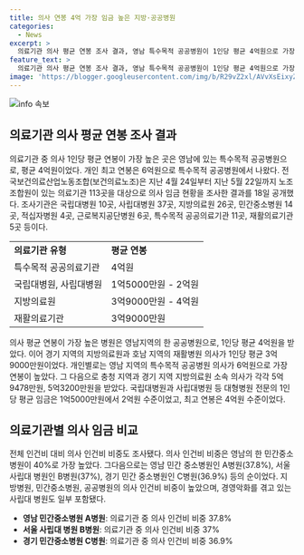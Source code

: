 ```yaml
---
title: 의사 연봉 4억 가장 임금 높은 지방·공공병원
categories:
  - News
excerpt: >
  의료기관 의사 평균 연봉 조사 결과, 영남 특수목적 공공병원이 1인당 평균 4억원으로 가장 높았으며 6억원으로 최고 연봉을 기록. 국립대병원, 사립대병원 전문의의 1인당 평균 임금은 1억5000만원에서 2억원 수준이었고, 최고 연봉은 4억원 수준이었다. 지방병원, 민간중소병원, 공공병원의 의사 인건비 비중이 높아, 의사 구인난과 악순환 문제가 분석됨. (총 글자 수: 191자)
feature_text: >
  의료기관 의사 평균 연봉 조사 결과, 영남 특수목적 공공병원이 1인당 평균 4억원으로 가장 높았으며 6억원으로 최고 연봉을 기록. 국립대병원, 사립대병원 전문의의 1인당 평균 임금은 1억5000만원에서 2억원 수준이었고, 최고 연봉은 4억원 수준이었다. 지방병원, 민간중소병원, 공공병원의 의사 인건비 비중이 높아, 의사 구인난과 악순환 문제가 분석됨. (총 글자 수: 191자)
image: 'https://blogger.googleusercontent.com/img/b/R29vZ2xl/AVvXsEixyZcFfHzMRdzZMjFBmAUKJYCLCGyLL1o632UiGVXcaFdKo_bkvkuCioo0uUKlGfBVcT3P84aROyZIXSBEx3Aw5nCQ3pTgDom1WDC4m8eifvWiAmWEEVb4x6G_l8C0QH225ldMjyaFvpxGEBGNO37VmDTDMHGhJPq73UglMfDca1-0aw/s1600/blogspot.png'
---
```


<p><img src="https://blogger.googleusercontent.com/img/b/R29vZ2xl/AVvXsEixyZcFfHzMRdzZMjFBmAUKJYCLCGyLL1o632UiGVXcaFdKo_bkvkuCioo0uUKlGfBVcT3P84aROyZIXSBEx3Aw5nCQ3pTgDom1WDC4m8eifvWiAmWEEVb4x6G_l8C0QH225ldMjyaFvpxGEBGNO37VmDTDMHGhJPq73UglMfDca1-0aw/s1600/blogspot.png" alt="info 속보" /></p>

<h2 data-ke-size="size26">의료기관 의사 평균 연봉 조사 결과</h2>

<p data-ke-size="size16">의료기관 중 의사 1인당 평균 연봉이 가장 높은 곳은 영남에 있는 특수목적 공공병원으로, 평균 4억원이었다. 개인 최고 연봉은 6억원으로 특수목적 공공병원에서 나왔다. 전국보건의료산업노동조합(보건의료노조)은 지난 4월 24일부터 지난 5월 22일까지 노조 조합원이 있는 의료기관 113곳을 대상으로 의사 임금 현황을 조사한 결과를 18일 공개했다. 조사기관은 국립대병원 10곳, 사립대병원 37곳, 지방의료원 26곳, 민간중소병원 14곳, 적십자병원 4곳, 근로복지공단병원 6곳, 특수목적 공공의료기관 11곳, 재활의료기관 5곳 등이다.</p>

<table>
  <tr>
    <td><b>의료기관 유형</b></td>
    <td><b>평균 연봉</b></td>
  </tr>
  <tr>
    <td>특수목적 공공의료기관</td>
    <td>4억원</td>
  </tr>
  <tr>
    <td>국립대병원, 사립대병원</td>
    <td>1억5000만원 - 2억원</td>
  </tr>
  <tr>
    <td>지방의료원</td>
    <td>3억9000만원 - 4억원</td>
  </tr>
  <tr>
    <td>재활의료기관</td>
    <td>3억9000만원</td>
  </tr>
</table>

<p data-ke-size="size16">의사 평균 연봉이 가장 높은 병원은 영남지역의 한 공공병원으로, 1인당 평균 4억원을 받았다. 이어 경기 지역의 지방의료원과 호남 지역의 재활병원 의사가 1인당 평균 3억9000만원이었다. 개인별로는 영남 지역의 특수목적 공공병원 의사가 6억원으로 가장 연봉이 높았다. 그 다음으로 충청 지역과 경기 지역 지방의료원 소속 의사가 각각 5억9478만원, 5억3200만원을 받았다. 국립대병원과 사립대병원 등 대형병원 전문의 1인당 평균 임금은 1억5000만원에서 2억원 수준이었고, 최고 연봉은 4억원 수준이었다.</p>

<h2 data-ke-size="size26">의료기관별 의사 임금 비교</h2>

<p data-ke-size="size16">전체 인건비 대비 의사 인건비 비중도 조사됐다. 의사 인건비 비중은 영남의 한 민간중소병원이 40%로 가장 높았다. 그다음으로는 영남 민간 중소병원인 A병원(37.8%), 서울 사립대 병원인 B병원(37%), 경기 민간 중소병원인 C병원(36.9%) 등의 순이었다. 지방병원, 민간중소병원, 공공병원의 의사 인건비 비중이 높았으며, 경영악화를 겪고 있는 사립대 병원도 일부 포함됐다.</p>

<ul>
  <li><b>영남 민간중소병원 A병원</b>: 의료기관 중 의사 인건비 비중 37.8%</li>
  <li><b>서울 사립대 병원 B병원</b>: 의료기관 중 의사 인건비 비중 37%</li>
  <li><b>경기 민간중소병원 C병원</b>: 의료기관 중 의사 인건비 비중 36.9%</li>
</ul>

